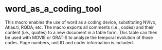 # word_as_a_coding_tool
This macro enables the use of word as a coding device, substituting NVivo, Atlas.ti, RQDA, etc. 
The macro exports all comments (i.e., codes) and their content (i.e., quotes) to a new document in a table form.
This table can then be used with MOVIE or GRATIS to analyze the temporal evolution of those codes.
Page numbers, unit ID and coder information is included.
